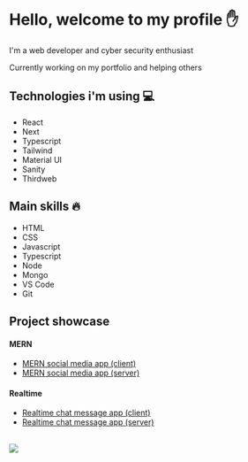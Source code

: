 # Hello, welcome to my profile ✋

I'm a web developer and cyber security enthusiast

Currently working on my portfolio and helping others

## Technologies i'm using 💻
* React
* Next
* Typescript
* Tailwind
* Material UI
* Sanity
* Thirdweb

## Main skills 🔥
* HTML
* CSS
* Javascript
* Typescript
* Node
* Mongo
* VS Code
* Git

## Project showcase
#### MERN
- [MERN social media app (client)](https://github.com/pakavi/mern-social-media-app)
- [MERN social media app (server)](https://github.com/pakavi/mern-social-media-app-server)

#### Realtime
- [Realtime chat message app (client)](https://github.com/pakavi/realtime-chat-message-app)
- [Realtime chat message app (server)](https://github.com/pakavi/realtime-chat-message-app-server)

<br />

<img src = "https://github-readme-stats.vercel.app/api/top-langs/?username=pakavi&layout=dev">
